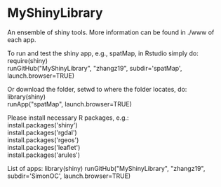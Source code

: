 # MyShinyLibrary
An ensemble of shiny tools. More information can be found in ./www of each app.

To run and test the shiny app, e.g., spatMap, in Rstudio simply do:   
require(shiny)  
runGitHub("MyShinyLibrary", "zhangz19", subdir='spatMap', launch.browser=TRUE)   

Or download the folder, setwd to where the folder locates, do:  
library(shiny)  
runApp("spatMap", launch.browser=TRUE)  

Please install necessary R packages, e.g.:   
install.packages('shiny')  
install.packages('rgdal')  
install.packages('rgeos')  
install.packages('leaflet')  
install.packages('arules')  

List of apps: 
library(shiny) 
runGitHub("MyShinyLibrary", "zhangz19", subdir='SimonOC', launch.browser=TRUE)


